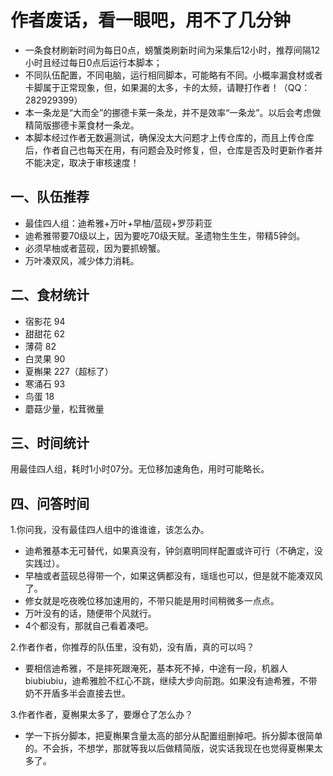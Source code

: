 # 作者废话，看一眼吧，用不了几分钟

- 一条食材刷新时间为每日0点，螃蟹类刷新时间为采集后12小时，推荐间隔12小时且经过每日0点后运行本脚本；
- 不同队伍配置，不同电脑，运行相同脚本，可能略有不同。小概率漏食材或者卡脚属于正常现象，但，如果漏的太多，卡的太频，请鞭打作者！（QQ：282929399）
- 本一条龙是“大而全”的挪德卡莱一条龙，并不是效率“一条龙”。以后会考虑做精简版挪德卡莱食材一条龙。
- 本脚本经过作者无数遍测试，确保没太大问题才上传仓库的，而且上传仓库后，作者自己也每天在用，有问题会及时修复，但，仓库是否及时更新作者并不能决定，取决于审核速度！

## 一、队伍推荐

- 最佳四人组：迪希雅+万叶+早柚/蓝砚+罗莎莉亚
- 迪希雅带要70级以上，因为要吃70级天赋。圣遗物生生生，带精5钟剑。
- 必须早柚或者蓝砚，因为要抓螃蟹。
- 万叶凑双风，减少体力消耗。

## 二、食材统计

- 宿影花 94
- 甜甜花 62
- 薄荷 82
- 白灵果 90
- 夏槲果 227（超标了）
- 寒涌石 93
- 鸟蛋 18
- 蘑菇少量，松茸微量

## 三、时间统计

用最佳四人组，耗时1小时07分。无位移加速角色，用时可能略长。

## 四、问答时间

1.你问我，没有最佳四人组中的谁谁谁，该怎么办。

- 迪希雅基本无可替代，如果真没有，钟剑嘉明同样配置或许可行（不确定，没实践过）。
- 早柚或者蓝砚总得带一个，如果这俩都没有，瑶瑶也可以，但是就不能凑双风了。
- 修女就是吃夜晚位移加速用的，不带只能是用时间稍微多一点点。
- 万叶没有的话，随便带个风就行。
- 4个都没有，那就自己看着凑吧。

2.作者作者，你推荐的队伍里，没有奶，没有盾，真的可以吗？

- 要相信迪希雅，不是摔死跟淹死，基本死不掉，中途有一段，机器人biubiubiu，迪希雅脸不红心不跳，继续大步向前跑。如果没有迪希雅，不带奶不开盾多半会直接去世。

3.作者作者，夏槲果太多了，要爆仓了怎么办？

- 学一下拆分脚本，把夏槲果含量太高的部分从配置组删掉吧。拆分脚本很简单的。不会拆，不想学，那就等我以后做精简版，说实话我现在也觉得夏槲果太多了。

